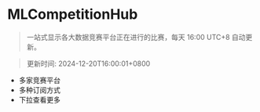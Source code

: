 # MLCompetitionHub

> 一站式显示各大数据竞赛平台正在进行的比赛，每天 16:00 UTC+8 自动更新。
  
> 更新时间: 2024-12-20T16:00:01+0800 

* 多家竞赛平台
* 多种订阅方式
* 下拉查看更多